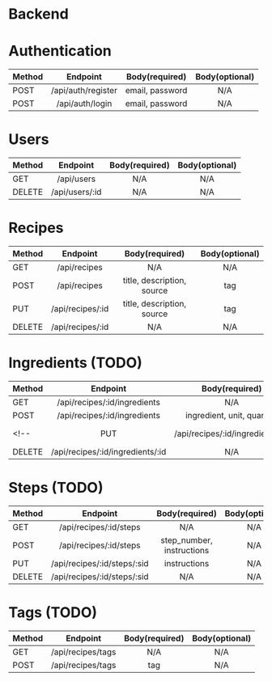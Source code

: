 # Backend

# Authentication

| Method |      Endpoint      |   Body(required)   | Body(optional) |
| :----- | :----------------: | :----------------: | :------------: |
| POST   | /api/auth/register | email, password |      N/A       |
| POST   |  /api/auth/login   | email, password |      N/A       |

# Users

| Method |    Endpoint    | Body(required) | Body(optional) |
| :----- | :------------: | :------------: | :------------: |
| GET    |   /api/users   |      N/A       |      N/A       |
| DELETE | /api/users/:id |      N/A       |      N/A       |

# Recipes

| Method |      Endpoint      |       Body(required)      | Body(optional) |
| :----- | :----------------: | :-----------------------: | :------------: |
| GET    |  /api/recipes      |            N/A            |      N/A       |
| POST   |  /api/recipes      |     title, description, source     |    tag    |
| PUT    |  /api/recipes/:id  |     title, description, source     |    tag    |
| DELETE |  /api/recipes/:id  |            N/A            |      N/A       |

# Ingredients (TODO)

| Method |              Endpoint              |        Body(required)       | Body(optional) |
| :----- | :--------------------------------: | :-------------------------: | :------------: |
| GET    |  /api/recipes/:id/ingredients      |             N/A             |      N/A       |
| POST   |  /api/recipes/:id/ingredients      |     ingredient, unit, quantity    |      N/A   
<!-- | PUT    |  /api/recipes/:id/ingredients/:id  |     name, unit, quantity    |      N/A       | -->
| DELETE |  /api/recipes/:id/ingredients/:id  |             N/A             |      N/A       |


# Steps (TODO)

| Method |           Endpoint           |        Body(required)       | Body(optional) |
| :----- | :--------------------------: | :-------------------------: | :------------: |
| GET    |  /api/recipes/:id/steps      |             N/A             |      N/A       |
| POST   |  /api/recipes/:id/steps      |  step_number, instructions  |      N/A   
| PUT    |  /api/recipes/:id/steps/:sid |         instructions        |      N/A       |
| DELETE |  /api/recipes/:id/steps/:sid |             N/A             |      N/A       |

# Tags (TODO)

| Method |         Endpoint        |    Body(required)   | Body(optional) |
| :----- | :---------------------: | :-----------------: | :------------: |
| GET    | /api/recipes/tags |         N/A         |      N/A       |
| POST   | /api/recipes/tags |         tag        |      N/A       |

